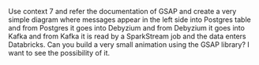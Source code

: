Use context 7 and refer the documentation of GSAP and create a very simple diagram where messages appear in the left side into Postgres table and from Postgres it goes into Debyzium and from Debyzium it goes into Kafka and from Kafka it is read by a SparkStream job and the data enters Databricks. Can you build a very small animation using the GSAP library? I want to see the possibility of it.